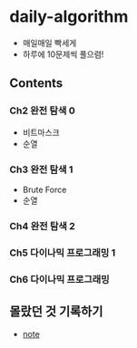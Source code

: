 # daily-algorithm

* 매일매일 빡세게
* 하루에 10문제씩 풀으렴!

## Contents

### Ch2 완전 탐색 0
* 비트마스크
* 순열
### Ch3 완전 탐색 1
* Brute Force
* 순열
### Ch4 완전 탐색 2
### Ch5 다이나믹 프로그래밍 1
### Ch6 다이나믹 프로그래밍

## 몰랐던 것 기록하기
* [note](./note.md)
